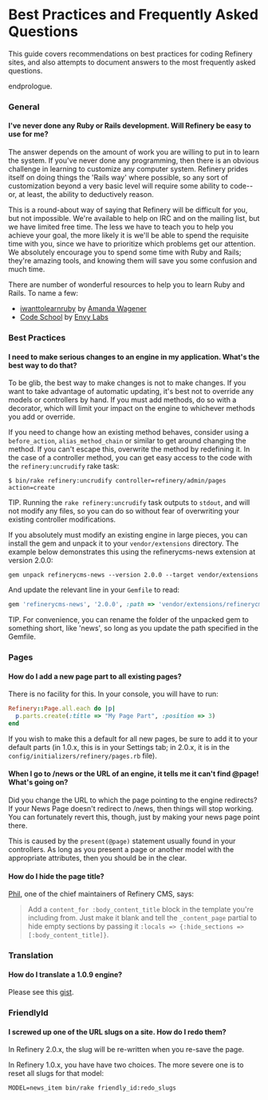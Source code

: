 # Best Practices and Frequently Asked Questions

This guide covers recommendations on best practices for coding Refinery sites,
and also attempts to document answers to the most frequently asked questions.

endprologue.

### General

#### I've never done any Ruby or Rails development. Will Refinery be easy to use for me?

The answer depends on the amount of work you are willing to put in to learn the
system. If you've never done any programming, then there is an obvious challenge
in learning to customize any computer system. Refinery prides itself on doing
things the 'Rails way' where possible, so any sort of customization beyond a
very basic level will require some ability to code--or, at least, the ability to
deductively reason.

This is a round-about way of saying that Refinery will be difficult for you, but not impossible.
We're available to help on IRC and on the mailing list, but we have limited free time.
The less we have to teach you to help you achieve your goal, the more likely it is
we'll be able to spend the requisite time with you, since we have to prioritize
which problems get our attention. We absolutely encourage you to spend some time
with Ruby and Rails; they're amazing tools, and knowing them will save you some
confusion and much time.

There are number of wonderful resources to help you to learn Ruby and Rails. To name a few:

  - [iwanttolearnruby](http://iwanttolearnruby.com) by [Amanda Wagener](http://awagener.com)
  - [Code School](http://codeschool.com) by [Envy Labs](http://envylabs.com)

### Best Practices

#### I need to make serious changes to an engine in my application. What's the best way to do that?

To be glib, the best way to make changes is not to make changes.
If you want to take advantage of automatic updating, it's best not to override
any models or controllers by hand. If you must add methods, do so with a decorator,
which will limit your impact on the engine to whichever methods you add or override.

If you need to change how an existing method behaves, consider using a
`before_action`, `alias_method_chain` or similar to get around changing the method.
If you can't escape this, overwrite the method by redefining it.
In the case of a controller method, you can get easy access to the code with
the `refinery:uncrudify` rake task:

```shell
$ bin/rake refinery:uncrudify controller=refinery/admin/pages action=create
```

TIP. Running the `rake refinery:uncrudify` task outputs to `stdout`, and will not modify any files, so you can do so without fear of overwriting your existing controller modifications.

If you absolutely must modify an existing engine in large pieces, you can install
the gem and unpack it to your `vendor/extensions` directory. The example below
demonstrates this using the refinerycms-news extension at version 2.0.0:

```shell
gem unpack refinerycms-news --version 2.0.0 --target vendor/extensions
```

And update the relevant line in your `Gemfile` to read:

```ruby
gem 'refinerycms-news', '2.0.0', :path => 'vendor/extensions/refinerycms-news-2.0.0'
```

TIP. For convenience, you can rename the folder of the unpacked gem to something short, like 'news', so long as you update the path specified in the Gemfile.

### Pages

#### How do I add a new page part to all existing pages?

There is no facility for this. In your console, you will have to run:

```ruby
Refinery::Page.all.each do |p|
  p.parts.create(:title => "My Page Part", :position => 3)
end
```

If you wish to make this a default for all new pages, be sure to add it to your
default parts (in 1.0.x, this is in your Settings tab; in 2.0.x, it is in the
`config/initializers/refinery/pages.rb` file).

#### When I go to /news or the URL of an engine, it tells me it can't find @page! What's going on?

Did you change the URL to which the page pointing to the engine redirects?
If your News Page doesn't redirect to /news, then things will stop working.
You can fortunately revert this, though, just by making your news page point there.

This is caused by the `present(@page)` statement usually found in your controllers.
As long as you present a page or another model with the appropriate attributes,
then you should be in the clear.

#### How do I hide the page title?

[Phil](http://p.arndt.io), one of the chief maintainers of Refinery CMS, says:

> Add a `content_for :body_content_title` block in the template you're including from. Just make it blank and tell the `_content_page` partial to hide empty sections by passing it `:locals => {:hide_sections => [:body_content_title]}`.

### Translation

#### How do I translate a 1.0.9 engine?

Please see this [gist](https://gist.github.com/3649d08ab3c84b24ab52).

### FriendlyId

#### I screwed up one of the URL slugs on a site. How do I redo them?

In Refinery 2.0.x, the slug will be re-written when you re-save the page.

In Refinery 1.0.x, you have have two choices. The more severe one is to reset all
slugs for that model:

```shell
MODEL=news_item bin/rake friendly_id:redo_slugs
```
